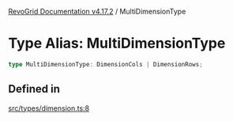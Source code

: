 [RevoGrid Documentation v4.17.2](README.md) / MultiDimensionType

# Type Alias: MultiDimensionType

```ts
type MultiDimensionType: DimensionCols | DimensionRows;
```

## Defined in

[src/types/dimension.ts:8](https://github.com/revolist/revogrid/blob/ce71b2a267b00cca0f999dcb05c4c4637765259a/src/types/dimension.ts#L8)
